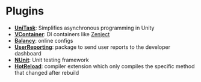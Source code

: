 # Plugins
- [**UniTask**](https://github.com/Cysharp/UniTask): Simplifies asynchronous programming in Unity
- [**VContainer**](https://vcontainer.hadashikick.jp): DI containers like [Zenject](https://github.com/modesttree/Zenject)
- [**Balancy**](https://balancy.dev/dashboard): online configs 
- [**UserReporting**](https://unitytech.github.io/clouddiagnostics/userreporting/UnityCloudDiagnosticsUserReports.html): package to send user reports to the developer dashboard
- [**NUnit**](https://nunit.org): Unit testing framework
- [**HotReload**](https://hotreload.net): compiler extension which only compiles the specific method that changed after rebuild
